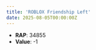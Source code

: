```yaml
---
title: 'ROBLOX Friendship Left'
date: 2025-08-05T00:00:00Z
---
```

- **RAP**: 34855
- **Value**: -1

